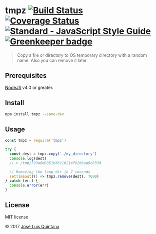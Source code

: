 # tmpz [![Build Status](https://travis-ci.org/joseluisq/tmpz.svg?branch=master)](https://travis-ci.org/joseluisq/tmpz) [![Coverage Status](https://coveralls.io/repos/github/joseluisq/tmpz/badge.svg?branch=master)](https://coveralls.io/github/joseluisq/tmpz?branch=master) [![Standard - JavaScript Style Guide](https://img.shields.io/badge/code%20style-standard-brightgreen.svg)](http://standardjs.com/) [![Greenkeeper badge](https://badges.greenkeeper.io/joseluisq/tmpz.svg)](https://greenkeeper.io/)

> Copy a file or directory to OS temporary directory with a random name. Also you can remove it later.

## Prerequisites

[NodeJS](https://nodejs.org) v4.0 or greater.

## Install

```sh
npm install tmpz --save-dev
```

## Usage

```js
const tmpz = require('tmpz')

try {
  const dest = tmpz.copy('./my_directory')
  console.log(dest)
  // > /tmp/393a6d0851bb6c10214f92bbaa9c833d

  // Removing the temp dir in 7 seconds
  setTimeout(() => tmpz.remove(dest), 7000)
} catch (err) {
  console.error(err)
}
```

## License
MIT license

© 2017 [José Luis Quintana](http://quintana.io)
